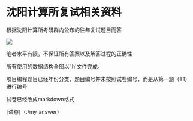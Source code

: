 # 沈阳计算所复试相关资料


根据沈阳计算所考研群内公布的往年复试题目而答

![](https://gowi-picgo.oss-cn-shenzhen.aliyuncs.com/202303062231700.png)

笔者水平有限，不保证所有答案以及解答过程的正确性

所有使用的数据结构全部以'.h'文件完成。

项目编程题目已经年份分类，题目编号并未按照试卷编号，而是从第一题（T1）进行编号

试卷已经改成markdown格式

[试卷]（./my_answer）



